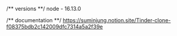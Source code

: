 /** versions **/
node - 16.13.0

/** documentation **/
https://suminjung.notion.site/Tinder-clone-f08375bdb2c142009dfc7314a5a2f39e